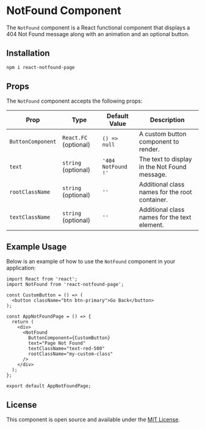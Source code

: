 # NotFound Component

The `NotFound` component is a React functional component that displays a 404 Not Found message along with an animation and an optional button. 

## Installation

```bash
npm i react-notfound-page
```
## Props

The `NotFound` component accepts the following props:

| Prop              | Type                               | Default Value           | Description                                        |
|-------------------|------------------------------------|-------------------------|----------------------------------------------------|
| `ButtonComponent` | `React.FC` (optional)             | `() => null`            | A custom button component to render.               |
| `text`            | `string` (optional)               | `'404 NotFound !'`      | The text to display in the Not Found message.      |
| `rootClassName`   | `string` (optional) | `''`                | Additional class names for the root container.     |
| `textClassName`   | `string` (optional) | `''`                | Additional class names for the text element.       |

## Example Usage

Below is an example of how to use the `NotFound` component in your application:

```tsx
import React from 'react';
import NotFound from 'react-notfound-page';

const CustomButton = () => (
  <button className="btn btn-primary">Go Back</button>
);

const AppNotFoundPage = () => {
  return (
    <div>
      <NotFound 
        ButtonComponent={CustomButton} 
        text="Page Not Found" 
        textClassName="text-red-500" 
        rootClassName="my-custom-class" 
      />
    </div>
  );
};

export default AppNotFoundPage;
```
## License

This component is open source and available under the [MIT License](LICENSE).